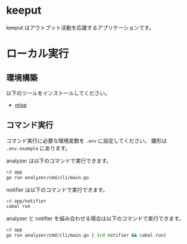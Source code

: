 # keeput

keeput はアウトプット活動を応援するアプリケーションです。

# ローカル実行

## 環境構築

以下のツールをインストールしてください。

- [mise](https://mise.jdx.dev/)

## コマンド実行

コマンド実行に必要な環境変数を `.env` に設定してください。
雛形は `.env.example` にあります。

analyzer は以下のコマンドで実行できます。

```bash
cd app
go run analyzer/cmd/cli/main.go
```

notifier は以下のコマンドで実行できます。

```bash
cd app/notifier
cabal run
```

analyzer と notifier を組み合わせる場合は以下のコマンドで実行できます。

```bash
cd app
go run analyzer/cmd/cli/main.go | (cd notifier && cabal run)
```
